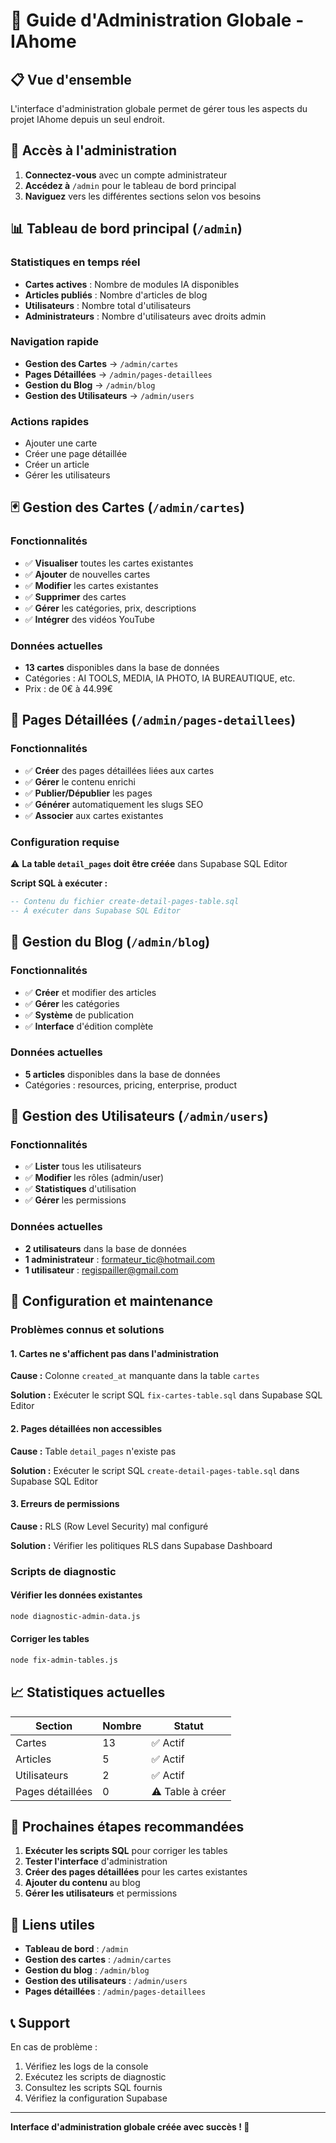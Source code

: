 # 🎯 Guide d'Administration Globale - IAhome

## 📋 Vue d'ensemble

L'interface d'administration globale permet de gérer tous les aspects du projet IAhome depuis un seul endroit.

## 🚀 Accès à l'administration

1. **Connectez-vous** avec un compte administrateur
2. **Accédez à** `/admin` pour le tableau de bord principal
3. **Naviguez** vers les différentes sections selon vos besoins

## 📊 Tableau de bord principal (`/admin`)

### Statistiques en temps réel
- **Cartes actives** : Nombre de modules IA disponibles
- **Articles publiés** : Nombre d'articles de blog
- **Utilisateurs** : Nombre total d'utilisateurs
- **Administrateurs** : Nombre d'utilisateurs avec droits admin

### Navigation rapide
- **Gestion des Cartes** → `/admin/cartes`
- **Pages Détaillées** → `/admin/pages-detaillees`
- **Gestion du Blog** → `/admin/blog`
- **Gestion des Utilisateurs** → `/admin/users`

### Actions rapides
- Ajouter une carte
- Créer une page détaillée
- Créer un article
- Gérer les utilisateurs

## 🃏 Gestion des Cartes (`/admin/cartes`)

### Fonctionnalités
- ✅ **Visualiser** toutes les cartes existantes
- ✅ **Ajouter** de nouvelles cartes
- ✅ **Modifier** les cartes existantes
- ✅ **Supprimer** des cartes
- ✅ **Gérer** les catégories, prix, descriptions
- ✅ **Intégrer** des vidéos YouTube

### Données actuelles
- **13 cartes** disponibles dans la base de données
- Catégories : AI TOOLS, MEDIA, IA PHOTO, IA BUREAUTIQUE, etc.
- Prix : de 0€ à 44.99€

## 📄 Pages Détaillées (`/admin/pages-detaillees`)

### Fonctionnalités
- ✅ **Créer** des pages détaillées liées aux cartes
- ✅ **Gérer** le contenu enrichi
- ✅ **Publier/Dépublier** les pages
- ✅ **Générer** automatiquement les slugs SEO
- ✅ **Associer** aux cartes existantes

### Configuration requise
⚠️ **La table `detail_pages` doit être créée** dans Supabase SQL Editor

**Script SQL à exécuter :**
```sql
-- Contenu du fichier create-detail-pages-table.sql
-- À exécuter dans Supabase SQL Editor
```

## 📝 Gestion du Blog (`/admin/blog`)

### Fonctionnalités
- ✅ **Créer** et modifier des articles
- ✅ **Gérer** les catégories
- ✅ **Système** de publication
- ✅ **Interface** d'édition complète

### Données actuelles
- **5 articles** disponibles dans la base de données
- Catégories : resources, pricing, enterprise, product

## 👥 Gestion des Utilisateurs (`/admin/users`)

### Fonctionnalités
- ✅ **Lister** tous les utilisateurs
- ✅ **Modifier** les rôles (admin/user)
- ✅ **Statistiques** d'utilisation
- ✅ **Gérer** les permissions

### Données actuelles
- **2 utilisateurs** dans la base de données
- **1 administrateur** : formateur_tic@hotmail.com
- **1 utilisateur** : regispailler@gmail.com

## 🔧 Configuration et maintenance

### Problèmes connus et solutions

#### 1. Cartes ne s'affichent pas dans l'administration
**Cause :** Colonne `created_at` manquante dans la table `cartes`

**Solution :** Exécuter le script SQL `fix-cartes-table.sql` dans Supabase SQL Editor

#### 2. Pages détaillées non accessibles
**Cause :** Table `detail_pages` n'existe pas

**Solution :** Exécuter le script SQL `create-detail-pages-table.sql` dans Supabase SQL Editor

#### 3. Erreurs de permissions
**Cause :** RLS (Row Level Security) mal configuré

**Solution :** Vérifier les politiques RLS dans Supabase Dashboard

### Scripts de diagnostic

#### Vérifier les données existantes
```bash
node diagnostic-admin-data.js
```

#### Corriger les tables
```bash
node fix-admin-tables.js
```

## 📈 Statistiques actuelles

| Section | Nombre | Statut |
|---------|--------|--------|
| Cartes | 13 | ✅ Actif |
| Articles | 5 | ✅ Actif |
| Utilisateurs | 2 | ✅ Actif |
| Pages détaillées | 0 | ⚠️ Table à créer |

## 🎯 Prochaines étapes recommandées

1. **Exécuter les scripts SQL** pour corriger les tables
2. **Tester l'interface** d'administration
3. **Créer des pages détaillées** pour les cartes existantes
4. **Ajouter du contenu** au blog
5. **Gérer les utilisateurs** et permissions

## 🔗 Liens utiles

- **Tableau de bord** : `/admin`
- **Gestion des cartes** : `/admin/cartes`
- **Gestion du blog** : `/admin/blog`
- **Gestion des utilisateurs** : `/admin/users`
- **Pages détaillées** : `/admin/pages-detaillees`

## 📞 Support

En cas de problème :
1. Vérifiez les logs de la console
2. Exécutez les scripts de diagnostic
3. Consultez les scripts SQL fournis
4. Vérifiez la configuration Supabase

---

**Interface d'administration globale créée avec succès ! 🎉** 